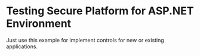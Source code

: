 # Testing Secure Platform for ASP.NET Environment

Just use this example for implement controls for new or existing applications.
